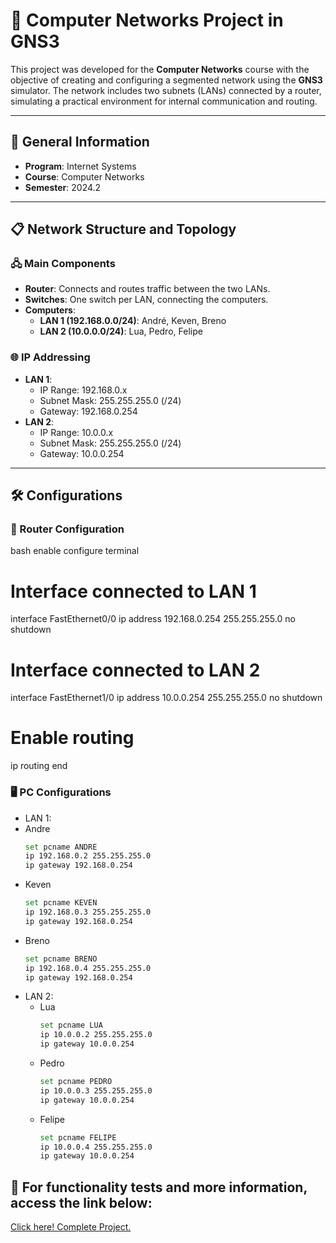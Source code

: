 # 📡 Computer Networks Project in GNS3

This project was developed for the **Computer Networks** course with the objective of creating and configuring a segmented network using the **GNS3** simulator. The network includes two subnets (LANs) connected by a router, simulating a practical environment for internal communication and routing.

---

## 📑 General Information

- **Program**: Internet Systems  
- **Course**: Computer Networks  
- **Semester**: 2024.2  

---

## 📋 Network Structure and Topology

### 🖧 Main Components
- **Router**: Connects and routes traffic between the two LANs.
- **Switches**: One switch per LAN, connecting the computers.
- **Computers**:
  - **LAN 1 (192.168.0.0/24)**: André, Keven, Breno
  - **LAN 2 (10.0.0.0/24)**: Lua, Pedro, Felipe

### 🌐 IP Addressing
- **LAN 1**:
  - IP Range: 192.168.0.x  
  - Subnet Mask: 255.255.255.0 (/24)  
  - Gateway: 192.168.0.254  
- **LAN 2**:
  - IP Range: 10.0.0.x  
  - Subnet Mask: 255.255.255.0 (/24)  
  - Gateway: 10.0.0.254  

---

## 🛠️ Configurations

### 📶 Router Configuration

bash
enable
configure terminal
# Interface connected to LAN 1
interface FastEthernet0/0
ip address 192.168.0.254 255.255.255.0
no shutdown
# Interface connected to LAN 2
interface FastEthernet1/0
ip address 10.0.0.254 255.255.255.0
no shutdown
# Enable routing
ip routing
end

### 🖥️ PC Configurations
  - LAN 1:
  - Andre
    ```bash
    set pcname ANDRE
    ip 192.168.0.2 255.255.255.0
    ip gateway 192.168.0.254

  - Keven
    ```bash
    set pcname KEVEN
    ip 192.168.0.3 255.255.255.0
    ip gateway 192.168.0.254

  - Breno
    ```bash
    set pcname BRENO
    ip 192.168.0.4 255.255.255.0
    ip gateway 192.168.0.254


- LAN 2:
  - Lua
    ```bash
    set pcname LUA
    ip 10.0.0.2 255.255.255.0
    ip gateway 10.0.0.254

  - Pedro
    ```bash
    set pcname PEDRO
    ip 10.0.0.3 255.255.255.0
    ip gateway 10.0.0.254

  - Felipe
    ```bash
    set pcname FELIPE
    ip 10.0.0.4 255.255.255.0
    ip gateway 10.0.0.254

## 🔗 For functionality tests and more information, access the link below:
[Click here! Complete Project.](https://www.canva.com/design/DAGX3s0q3LY/EZBiTtYRwA-u0GDSVbtDBg/view?utm_content=DAGX3s0q3LY&utm_campaign=designshare&utm_medium=link2&utm_source=uniquelinks&utlId=h55a429acf4)
